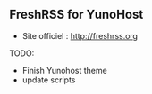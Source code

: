 FreshRSS for YunoHost
----------------------

* Site officiel : http://freshrss.org



TODO:
* Finish Yunohost theme
* update scripts
